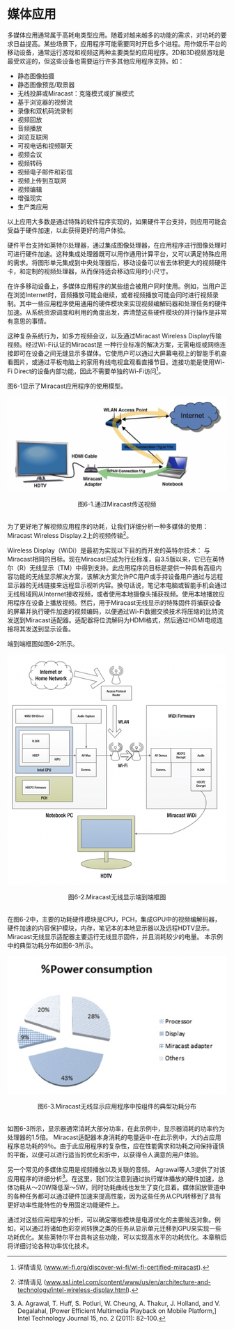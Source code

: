 # 媒体应用

多媒体应用通常属于高耗电类型应用。随着对越来越多的功能的需求，对功耗的要求日益提高。某些场景下，应用程序可能需要同时开启多个进程。用作娱乐平台的移动设备，通常运行游戏和视频这两种主要类型的应用程序。2D和3D视频游戏是最受欢迎的，但这些设备也需要运行许多其他应用程序支持。如：
* 静态图像拍摄
* 静态图像预览/取景器
* 无线投屏或Miracast：克隆模式或扩展模式
* 基于浏览器的视频流
* 录像和双机码流录制
* 视频回放
* 音频播放
* 浏览互联网
* 可视电话和视频聊天
* 视频会议
* 视频转码
* 视频电子邮件和彩信
* 视频上传到互联网
* 视频编辑
* 增强现实
* 生产类应用

以上应用大多数是通过特殊的软件程序实现的，如果硬件平台支持，则应用可能会受益于硬件加速，以此获得更好的用户体验。

硬件平台支持如英特尔处理器，通过集成图像处理器，在应用程序进行图像处理时可进行硬件加速。这种集成处理器既可以用作通用计算平台，又可以满足特殊应用的需求。将图形单元集成到中央处理器后，移动设备可以省去体积更大的视频硬件卡，和定制的视频处理器，从而保持适合移动应用的小尺寸。

在许多移动设备上，多媒体应用程序的某些组合被用户同时使用。例如，当用户正在浏览Internet时，音频播放可能会继续，或者视频播放可能会同时进行视频录制。其中一些应用程序使用通用的硬件模块来实现视频编解码器和处理任务的硬件加速。从系统资源调度和利用的角度出发，弄清楚这些硬件模块的并行操作是非常有意思的事情。

这种复杂系统行为，如多方视频会议，以及通过Miracast Wireless Display传输视频。经过Wi-Fi认证的Miracast是
一种行业标准的解决方案，无需电缆或网络连接即可在设备之间无缝显示多媒体。它使用户可以通过大屏幕电视上的智能手机查看图片，或通过平板电脑上的家用有线电视盒观看直播节目。连接功能是使用Wi-Fi Direct的设备内部功能，因此不需要单独的Wi-Fi访问[^1]。

图6-1显示了Miracast应用程序的使用模型。

![](../images/6_1.png)
<center>图6-1.通过Miracast传送视频</center>
<br>

为了更好地了解视频应用程序的功耗，让我们详细分析一种多媒体的使用：Miracast Wireless Display.2上的视频传输[^2]。

Wireless Display（WiDi）是最初为实现以下目的而开发的英特尔技术：
与Miracast相同的目标。现在Miracast已成为行业标准，自3.5版以来，它已在英特尔（R）无线显示（TM）中得到支持。此应用程序的目标是提供一种具有高级内容功能的无线显示解决方案，该解决方案允许PC用户或手持设备用户通过与远程显示器的无线链接来远程显示视听内容。换句话说，笔记本电脑或智能手机会通过无线局域网从Internet接收视频，或者使用本地摄像头捕获视频。使用本地播放应用程序在设备上播放视频。然后，用于Miracast无线显示的特殊固件将捕获设备的屏幕并执行硬件加速的视频编码，以便通过Wi-Fi数据交换技术将压缩的比特流发送到Miracast适配器。适配器将位流解码为HDMI格式，然后通过HDMI电缆连接将其发送到显示设备。

端到端框图如图6-2所示。

![](../images/6_2.png)
<center>图6-2.Miracast无线显示端到端框图</center>
<br>

在图6-2中，主要的功耗硬件模块是CPU，PCH，集成GPU中的视频编解码器，硬件加速的内容保护模块，内存，笔记本的本地显示器以及远程HDTV显示。Miracast无线显示适配器主要运行无线显示固件，并且消耗较少的电量。 本示例中的典型功耗分布如图6-3所示。

![](../images/6_3.png)
<center>图6-3.Miracast无线显示应用程序中按组件的典型功耗分布</center>
<br>

如图6-3所示，显示器通常消耗大部分功率，在此示例中，显示器消耗的功率约为处理器的1.5倍。 Miracast适配器本身消耗的电量适中-在此示例中，大约占应用程序总功耗的9％。由于此应用程序的复杂性，应在性能需求和功耗之间保持谨慎的平衡，以便可以进行适当的优化和折中，以获得令人满意的用户体验。

另一个常见的多媒体应用是视频播放以及关联的音频。 Agrawal等人3提供了对该应用程序的详细分析[^3]。在这里，我们仅注意到通过执行媒体播放的硬件加速，总体功耗从〜20W降低至〜5W，同时功耗曲线也发生了变化显着。媒体回放管道中的各种任务都可以通过硬件加速来提高性能，因为这些任务从CPU转移到了具有更好功率性能特性的专用固定功能硬件上。

通过对这些应用程序的分析，可以确定哪些模块是电源优化的主要候选对象。例如，可以通过将诸如色彩空间转换之类的任务从显示单元迁移到GPU来实现一些功耗优化。某些英特尔平台具有这些功能，可以实现高水平的功耗优化。本章稍后将详细讨论各种功率优化技术。

[^1]: 详情请见 (www.wi-fi.org/discover-wi-fi/wi-fi-certified-miracast). 
[^2]: 详情请见 (www.ssl.intel.com/content/www/us/en/architecture-and-technology/intel-wireless-display.html). 
[^3]: A. Agrawal, T. Huff, S. Potluri, W. Cheung, A. Thakur, J. Holland, and V. Degalahal, [Power Efficient Multimedia Playback on Mobile Platform,] Intel Technology Journal 15, no. 2 (2011): 82–100.
